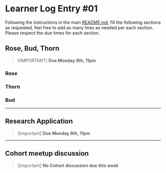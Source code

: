 # Learner Log Entry #01

Following the instructions in the main [README.md](README.md/#entries-instructions), fill the following sections as requested, feel free to add as many lines as needed per each section. Please respect the due times for each section.

## Rose, Bud, Thorn

> ![IMPORTANT]
> **Due Monday 8th, 11pm**

### Rose


### Thorn


### Bud


---

## Research Application

> ![important]
> **Due Monday 8th, 11pm**


---

## Cohort meetup discussion

> ![important]
> **No Cohort discussion due this week**